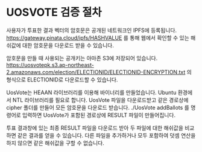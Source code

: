 # UOSVOTE 검증 절차

사용자가 투표한 결과 벡터의 암호문은 공개된 네트워크인 IPFS에 등록됩니다.
https://gateway.pinata.cloud/ipfs/HASHVALUE 를 통해 웹에서 확인할 수 있는 해쉬값에 대한 암호문을 다운로드 받을 수 있습니다.

암호문을 만들 때 사용되는 공개키는 아마존 S3에 저장되어 있습니다.
https://uosvotepk.s3.ap-northeast-2.amazonaws.com/election/ELECTIONID/ELECTIONID-ENCRYPTION.txt 의 형식으로 ELECTIONID로 다운로드할 수 있습니다.

UosVote는 HEAAN 라이브러리를 이용해 바이너리를 만들었습니다.
Ubuntu 환경에서 NTL 라이브러리를 필요로 합니다.
UosVote 파일을 다운로드받고 같은 경로상에 cipher 폴더를 만들어 모든 암호문을 다운로드 받습니다.
./UosVote addBallots 를 명령어로 입력하면 UosVote가 포함된 경로상에 RESULT 파일이 만들어집니다.

투표 결과창에 있는 최종 RESULT 파일을 다운로드 받아 두 파일에 대한 해쉬값을 비교하면 같은 결과를 얻을 수 있습니다.
다른 파일을 추가하거나 모두 포함하여 덧셈 연산을 하지 않으면 같은 해쉬값을 구할 수 없습니다.

